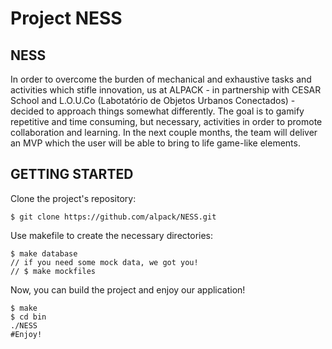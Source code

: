 # Project NESS

## NESS

In order to overcome the burden of mechanical and exhaustive tasks and activities which stifle innovation, us at ALPACK - in partnership with CESAR School and L.O.U.Co \(Labotatório de Objetos Urbanos Conectados\) - decided to approach things somewhat differently. The goal is to gamify repetitive and time consuming, but necessary, activities in order to promote collaboration and learning. In the next couple months, the team will deliver an MVP which the user will be able to bring to life game-like elements.

## GETTING STARTED

Clone the project's repository:

```
$ git clone https://github.com/alpack/NESS.git
```

Use makefile to create the necessary directories:

```
$ make database
// if you need some mock data, we got you! 
// $ make mockfiles
```

Now, you can build the project and enjoy our application!

```text
$ make
$ cd bin
./NESS 
#Enjoy!
```

